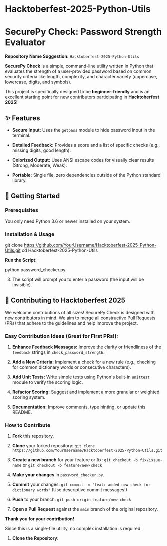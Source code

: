 # Hacktoberfest-2025-Python-Utils

# SecurePy Check: Password Strength Evaluator

**Repository Name Suggestion:** `Hacktoberfest-2025-Python-Utils`

**SecurePy Check** is a simple, command-line utility written in Python that evaluates the strength of a user-provided password based on common security criteria like length, complexity, and character variety (uppercase, lowercase, digits, and symbols).

This project is specifically designed to be **beginner-friendly** and is an excellent starting point for new contributors participating in **Hacktoberfest 2025!**

## ✨ Features

* **Secure Input:** Uses the `getpass` module to hide password input in the terminal.

* **Detailed Feedback:** Provides a score and a list of specific checks (e.g., missing digits, good length).

* **Colorized Output:** Uses ANSI escape codes for visually clear results (Strong, Moderate, Weak).

* **Portable:** Single file, zero dependencies outside of the Python standard library.

## 🚀 Getting Started

### Prerequisites

You only need Python 3.6 or newer installed on your system.

### Installation & Usage

git clone https://github.com/YourUsername/Hacktoberfest-2025-Python-Utils.git
cd Hacktoberfest-2025-Python-Utils

**Run the Script:**

python password_checker.py

3. The script will prompt you to enter a password (the input will be invisible).

## 💖 Contributing to Hacktoberfest 2025

We welcome contributions of all sizes! SecurePy Check is designed with new contributors in mind. We aim to merge all constructive Pull Requests (PRs) that adhere to the guidelines and help improve the project.

### Easy Contribution Ideas (Great for First PRs!):

1. **Enhance Feedback Messages:** Improve the clarity or friendliness of the `feedback` strings in `check_password_strength`.

2. **Add a New Criteria:** Implement a check for a new rule (e.g., checking for common dictionary words or consecutive characters).

3. **Add Unit Tests:** Write simple tests using Python's built-in `unittest` module to verify the scoring logic.

4. **Refactor Scoring:** Suggest and implement a more granular or weighted scoring system.

5. **Documentation:** Improve comments, type hinting, or update this README.

### How to Contribute

1. **Fork** this repository.

2. **Clone** your forked repository: `git clone https://github.com/YourUsername/Hacktoberfest-2025-Python-Utils.git`

3. **Create a new branch** for your feature or fix: `git checkout -b fix/issue-name` or `git checkout -b feature/new-check`

4. **Make your changes** in `password_checker.py`.

5. **Commit** your changes: `git commit -m "feat: added new check for dictionary words"` (Use descriptive commit messages!)

6. **Push** to your branch: `git push origin feature/new-check`

7. **Open a Pull Request** against the `main` branch of the original repository.

**Thank you for your contribution!**


Since this is a single-file utility, no complex installation is required.

1. **Clone the Repository:**
